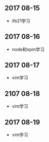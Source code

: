 ﻿## 2017 08-15
- ife21学习

## 2017 08-16
- node和npm学习

## 2017 08-17
- vim学习

## 2107 08-18
- vim学习

## 2017 08-19
- vim学习
